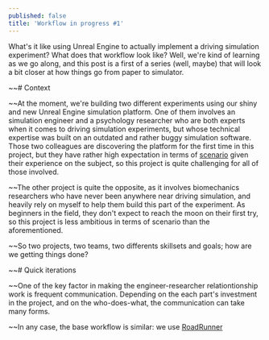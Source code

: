 ```yaml
---
published: false
title: 'Workflow in progress #1'
---
```

What's it like using Unreal Engine to actually implement a driving simulation experiment? What does that workflow look like? Well, we're kind of learning as we go along, and this post is a first of a series (well, maybe) that will look a bit closer at how things go from paper to simulator.

~~# Context

~~At the moment, we're building two different experiments using our shiny and new Unreal Engine simulation platform. One of them involves an simulation engineer and a psychology researcher who are both experts when it comes to driving simulation experiments, but whose technical expertise was built on an outdated and rather buggy simulation software. Those two colleagues are discovering the platform for the first time in this project, but they have rather high expectation in terms of [scenario](/scenario) given their experience on the subject, so this project is quite challenging for all of those involved.

~~The other project is quite the opposite, as it involves biomechanics researchers who have never been anywhere near driving simulation, and heavily rely on myself to help them build this part of the experiment. As beginners in the field, they don't expect to reach the moon on their first try, so this project is less ambitious in terms of scenario than the aforementioned.

~~So two projects, two teams, two differents skillsets and goals; how are we getting things done?

~~# Quick iterations

~~One of the key factor in making the engineer-researcher relationtionship work is frequent communication. Depending on the each part's investment in the project, and on the who-does-what, the communication can take many forms.

~~In any case, the base workflow is similar: we use [RoadRunner]()

# 
